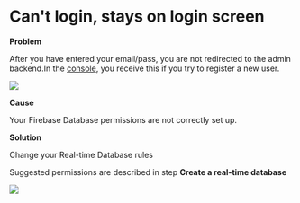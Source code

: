 # Can't login, stays on login screen

**Problem**

After you have entered your email/pass, you are not redirected to the admin backend.In the [console](https://mobidonia.support-hub.io/articles/how-to-open-the-developer-console), you receive this if you try to register a new user.

![](https://support-hub--assets.s3.eu-west-2.amazonaws.com/assets/74/images/ktMq6nIZCKrbDStTQ1ThkOl1U1MPh3R7TB68wy1T.png)

**Cause**

Your Firebase Database permissions are not correctly set up.

**Solution**

Change your Real-time Database rules

Suggested permissions are described in step **Create a real-time database**

![](https://support-hub--assets.s3.eu-west-2.amazonaws.com/assets/74/images/OEYxI2Bc5CMvFCqouiETskOcMbexWxkyMfBkLFiA.png)

